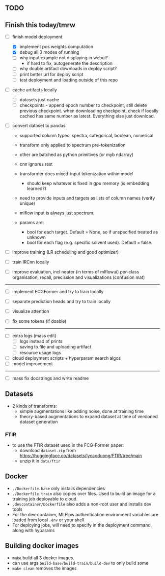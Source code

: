 ## TODO

Finish this today/tmrw
-----------------------------------------------------
- [ ] finish model deployment
    - [x] implement pos weights computation
    - [x] debug all 3 modes of running
    - [ ] why input example not displaying in webui?
        - if hard to fix, autogenerate the description
    - [ ] why double artifact downloads in deploy script?
    - [ ] print better url for deploy script
    - [ ] test deployment and loading outside of this repo

- [ ] cache artifacts locally
    - [ ] datasets just cache
    - [ ] checkpoints - append epoch number to checkpoint, still delete previous checkpoint. when downloading checkpoint, check if locally cached has same number as latest. Everything else just download.

- [ ] convert dataset to pandas
    - supported column types: spectra, categorical, boolean, numerical
    - transform only applied to spectrum pre-tokenization
    - other are batched as python primitives (or myb ndarray)
    - cnn ignores rest
    - transformer does mixed-input tokenization within model
        - should keep whatever is fixed in gpu memory (is embedding learned?)
    - need to provide inputs and targets as lists of column names (verify unique)


    - mlflow input is always just spectrum. 
    - params are:
        - bool for each target. Default = None, so if unspecified treated as unknown
        - bool for each flag (e.g. specific solvent used). Default = false.


- [ ] improve training (LR scheduling and good optimizer)

- [ ] train IRCnn locally

- [ ] improve evaluation, incl neater (in terms of mlflowui) per-class organisation, recall, precission and visualizations (confusion mat)

------------------------------------------------------

- [ ] implement FCGFormer and try to train locally

- [ ] separate prediction heads and try to train locally

- [ ] visualize attention

- [ ] fix some tokens (if doable)

-------------------------------------------------------

- [ ] extra logs (mass edit)
    - [ ] logs instead of prints
    - [ ] saving to file and uploading artifact
    - [ ] resource usage logs

- [ ] cloud deployment scripts + hyperparam search algos
- [ ] model improvement

------------------------------------------------------

- [ ] mass fix docstrings and write readme



## Datasets
- 2 kinds of transforms:
    - simple augmentations like adding noise, done at training time
    - theory-based augmentations to expand dataset at time of versioned dataset generation

### FTIR
- to use the FTIR dataset used in the FCG-Former paper:
    - download `dataset.zip` from https://huggingface.co/datasets/lycaoduong/FTIR/tree/main 
    - unzip it in `data/ftir`

## Docker
- `./Dockerfile.base` only installs dependencies
- `./Dockerfile.train` also copies over files. Used to build an image for a training job deployable to cloud.
- `.devcontainer/Dockerfile` also adds a non-root user and installs dev tools
- For the dev-container, MLFlow authentication environment variables are loaded from local `.env` or your shell
- For deploying jobs, will need to specify in the deployment command, along with hyparams

## Building docker images
- `make` build all 3 docker images. 
- can use args `build-base/build-train/build-dev` to only build some
- `make clean` removes the images
